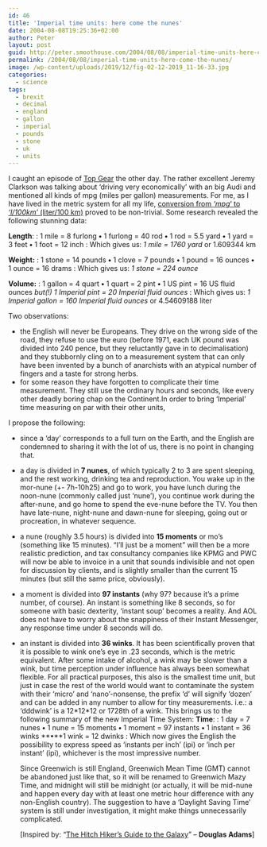 ```yaml
---
id: 46
title: 'Imperial time units: here come the nunes'
date: 2004-08-08T19:25:36+02:00
author: Peter
layout: post
guid: http://peter.smoothouse.com/2004/08/08/imperial-time-units-here-come-the-nunes/
permalink: /2004/08/08/imperial-time-units-here-come-the-nunes/
image: /wp-content/uploads/2019/12/fig-02-12-2019_11-16-33.jpg
categories:
  - science
tags:
  - brexit
  - decimal
  - england
  - gallon
  - imperial
  - pounds
  - stone
  - uk
  - units
---
```

I caught an episode of [Top Gear](http://www.bbc.co.uk/topgear/) the other day. The rather excellent Jeremy Clarkson was talking about &#8216;driving very economically&#8217; with an big Audi and mentioned all kinds of mpg (miles per gallon) measurements. For me, as I have lived in the metric system for all my life, [conversion from _&#8216;mpg_&#8216; to _&#8216;l/100km&#8217;_ (liter/100 km)](https://toolstud.io/finance/mileage.php?currency=%C2%A3&fuelprice=1.25&fuelprice_unit=0.264172&carmileage=25&carmileage_unit=mpg&distance=25000&distance_unit=1.6093&lifetime=5&lifetime_unit=1) proved to be non-trivial. Some research revealed the following stunning data:

**Length**:
:   1 mile = 8 furlong **•** 1 furlong = 40 rod **•** 1 rod = 5.5 yard **•** 1 yard = 3 feet **•** 1 foot = 12 inch
:   Which gives us: _1 mile = 1760 yard_ or 1.609344 km

**Weight:**
:   1 stone = 14 pounds **•** 1 clove = 7 pounds **•** 1 pound = 16 ounces **•** 1 ounce = 16 drams
:   Which gives us: _1 stone = 224 ounce_

**Volume:**
:   1 gallon = 4 quart **•** 1 quart = 2 pint **•** 1 US pint = 16 US fluid ounces _but(!) 1 Imperial pint = 20 Imperial fluid ounces_
:   Which gives us: _1 Imperial gallon = 160 Imperial fluid ounces_ or 4.54609188 liter

Two observations:

  * the English will never be Europeans. They drive on the wrong side of the road, they refuse to use the euro (before 1971, each UK pound was divided into 240 pence, but they reluctantly gave in to decimalisation) and they stubbornly cling on to a measurement system that can only have been invented by a bunch of anarchists with an atypical number of fingers and a taste for strong herbs.
  * for some reason they have forgotten to complicate their time measurement. They still use the ordinary hours and seconds, like every other deadly boring chap on the Continent.In order to bring &#8216;Imperial&#8217; time measuring on par with their other units,

I propose the following:

  * since a &#8216;day&#8217; corresponds to a full turn on the Earth, and the English are condemned to sharing it with the lot of us, there is no point in changing that.
  * a day is divided in **7 nunes**, of which typically 2 to 3 are spent sleeping, and the rest working, drinking tea and reproduction. You wake up in the mor-nune (+- 7h-10h25) and go to work, you have lunch during the noon-nune (commonly called just &#8216;nune&#8217;), you continue work during the after-nune, and go home to spend the eve-nune before the TV. You then have late-nune, night-nune and dawn-nune for sleeping, going out or procreation, in whatever sequence.
  * a nune (roughly 3.5 hours) is divided into **15 moments** or mo&#8217;s (something like 15 minutes). &#8220;I&#8217;ll just be a moment&#8221; will then be a more realistic prediction, and tax consultancy companies like KPMG and PWC will now be able to invoice in a unit that sounds indivisible and not open for discussion by clients, and is slightly smaller than the current 15 minutes (but still the same price, obviously).
  * a moment is divided into **97 instants** (why 97? because it&#8217;s a prime number, of course). An instant is something like 8 seconds, so for someone with basic dexterity, &#8216;instant soup&#8217; becomes a reality. And AOL does not have to worry about the snappiness of their Instant Messenger, any response time under 8 seconds will do.
  * an instant is divided into **36 winks**. It has been scientifically proven that it is possible to wink one&#8217;s eye in .23 seconds, which is the metric equivalent. After some intake of alcohol, a wink may be slower than a wink, but time perception under influence has always been somewhat flexible. For all practical purposes, this also is the smallest time unit, but just in case the rest of the world would want to contaminate the system with their &#8216;micro&#8217; and &#8216;nano&#8217;-nonsense, the prefix &#8216;d&#8217; will signify &#8216;dozen&#8217; and can be added in any number to allow for tiny measurements. i.e.: a &#8216;dddwink&#8217; is a 12\*12\*12 or 1728th of a wink. This brings us to the following summary of the new Imperial Time System: 
    **Time**:
    :   1 day = 7 nunes **•** 1 nune = 15 moments **•** 1 moment = 97 instants **•** 1 instant = 36 winks **•**1 wink = 12 dwinks
    :   Which now gives the English the possibility to express speed as &#8216;instants per inch&#8217; (ipi) or &#8216;inch per instant&#8217; (ipi), whichever is the most impressive number.
    
    Since Greenwich is still England, Greenwich Mean Time (GMT) cannot be abandoned just like that, so it will be renamed to Greenwich Mazy Time, and midnight will still be midnight (or actually, it will be mid-nune and happen every day with at least one metric hour difference with any non-English country). The suggestion to have a &#8216;Daylight Saving Time&#8217; system is still under investigation, it might make things unnecessarily complicated.
    
    <div>
      [Inspired by: &#8220;<a href="http://www.amazon.co.uk/exec/obidos/ASIN/0434003484/">The Hitch Hiker&#8217;s Guide to the Galaxy</a>&#8221; &#8211; <strong>Douglas Adams</strong>]
    </div>